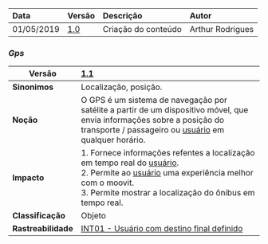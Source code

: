 |Data|Versão|Descrição|Autor|
|:---|:---|:---|:----|
|01/05/2019|[1.0](https://github.com/Andre-Eduardo/2019.1-Requisitos-Moovit/tree/master/lexicos/versao%201.0)|Criação do conteúdo|Arthur Rodrigues|

### ***<a name="gps">Gps</a>***


|Versão|[1.1](https://github.com/Andre-Eduardo/2019.1-Requisitos-Moovit/tree/master/lexicos/versao%201.1)
|-|:-|
|**Sinonimos**| Localização, posição.
|**Noção**|O GPS é um sistema de navegação por satélite a partir de um dispositivo móvel, que envia informações sobre a posição do transporte / passageiro ou [usuário](https://github.com/Andre-Eduardo/2019.1-Requisitos-Moovit/wiki/L65-Usuário) em qualquer horário. |
|**Impacto**|1. Fornece informações refentes a localização em tempo real do [usuário](https://github.com/Andre-Eduardo/2019.1-Requisitos-Moovit/wiki/L65-Usuário).<br>2. Permite ao [usuário](https://github.com/Andre-Eduardo/2019.1-Requisitos-Moovit/wiki/L65-Usuário) uma experiência melhor com o moovit.<br>3. Permite mostrar a localização do ônibus em tempo real.|
|**Classificação**| Objeto
|**Rastreabilidade**| [INT01 - Usuário com destino final definido](https://github.com/Andre-Eduardo/2019.1-Requisitos-Moovit/wiki/Introspec%C3%A7%C3%A3o#3-introspec%C3%A7%C3%B5es)